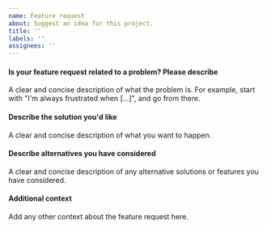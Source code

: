 ```yaml
---
name: Feature request
about: Suggest an idea for this project.
title: ''
labels: ''
assignees: ''
---
```


#### Is your feature request related to a problem? Please describe
A clear and concise description of what the problem is. 
For example, start with "I'm always frustrated when [...]", and go from there.

#### Describe the solution you'd like
A clear and concise description of what you want to happen.

#### Describe alternatives you have considered
A clear and concise description of any alternative solutions or features you have considered.

#### Additional context
Add any other context about the feature request here.

